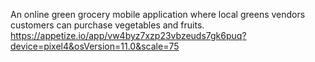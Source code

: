 An online green grocery mobile application where local greens vendors customers can purchase vegetables and fruits.
https://appetize.io/app/vw4byz7xzp23vbzeuds7gk6puq?device=pixel4&osVersion=11.0&scale=75


